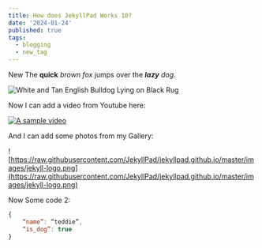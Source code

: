 ```yaml
---
title: How does JekyllPad Works 10?
date: '2024-01-24'
published: true
tags:
  - blogging
  - new_tag
---
```

New The **quick** _brown fox_ jumps over the **_lazy_** _dog_.

![White and Tan English Bulldog Lying on Black Rug](https://images.pexels.com/photos/164446/pexels-photo-164446.jpeg)

Now I can add a video from Youtube here:

[![A sample video](https://i.ytimg.com/vi/f2d6q2oUJeY/hqdefault.jpg)](https://www.youtube.com/watch?v=f2d6q2oUJeY)

And I can add some photos from my Gallery:

![https://raw.githubusercontent.com/JekyllPad/jekyllpad.github.io/master/images/jekyll-logo.png](https://raw.githubusercontent.com/JekyllPad/jekyllpad.github.io/master/images/jekyll-logo.png)

Now Some code 2:

```javascript
{
    “name”: “teddie”,
    “is_dog”: true
}

```
